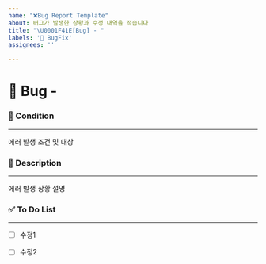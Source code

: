 ```yaml
---
name: "❌Bug Report Template"
about: 버그가 발생한 상황과 수정 내역을 적습니다
title: "\U0001F41E[Bug] - "
labels: '👿 BugFix'
assignees: ''

---
```


# 👿 Bug - <!--{ 작업 내용 }-->

### 🐚️ Condition

---
<!-- 아래에 버그가 발생한 상황을 적어주세요 -->
에러 발생 조건 및 대상

### 📝 Description

---
<!-- 아래에 버그가 발생한 상황을 적어주세요 -->
에러 발생 상황 설명

### ✅ To Do List 

---
<!-- 아래에 수정 사항을 적어주세요 PR 날릴 때 모두 체크되어야함 -->
- [ ] 수정1
- [ ] 수정2

